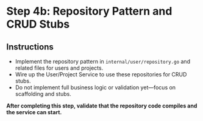 # Step 4b: Repository Pattern and CRUD Stubs

## Instructions

- Implement the repository pattern in `internal/user/repository.go` and related files for users and projects.
- Wire up the User/Project Service to use these repositories for CRUD stubs.
- Do not implement full business logic or validation yet—focus on scaffolding and stubs.

**After completing this step, validate that the repository code compiles and the service can start.**
